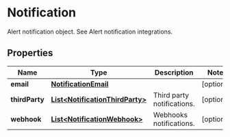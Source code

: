 

# Notification

Alert notification object. See Alert notification integrations.

## Properties

| Name | Type | Description | Notes |
|------------ | ------------- | ------------- | -------------|
|**email** | [**NotificationEmail**](NotificationEmail.md) |  |  [optional] |
|**thirdParty** | [**List&lt;NotificationThirdParty&gt;**](NotificationThirdParty.md) | Third party notifications. |  [optional] |
|**webhook** | [**List&lt;NotificationWebhook&gt;**](NotificationWebhook.md) | Webhooks notifications. |  [optional] |



